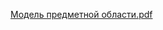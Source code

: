 
[Модель предметной области.pdf](https://github.com/rainbowpieeee/Medicine_Time/files/7493894/default.pdf)
